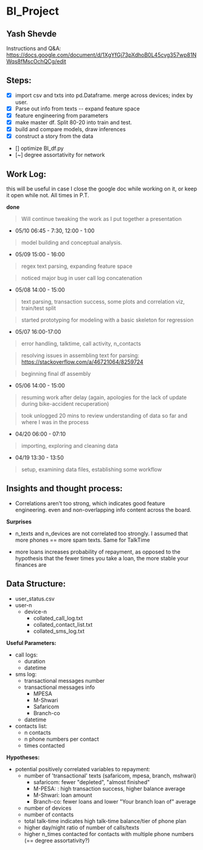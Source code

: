 # BI_Project
## Yash Shevde
Instructions and Q&A:
https://docs.google.com/document/d/1XgYfGj73pXdhoB0L45cvg357wp81NWqs8fMscOchQCg/edit

## **Steps:**
- [x] import csv and txts into pd.Dataframe. merge across devices; index by user.
- [x] Parse out info from texts -- expand feature space
- [x] feature engineering from parameters
- [x] make master df. Split 80-20 into train and test.
- [x] build and compare models, draw inferences
- [x] construct a story from the data
- [] optimize BI_df.py
- [~] degree assortativity for network

## Work Log:
this will be useful in case I close the google doc while working on it, or keep it open while not.
All times in P.T.

**done**

> Will continue tweaking the work as I put together a presentation

* 05/10 06:45 - 7:30, 12:00 - 1:00

> model building and conceptual analysis.

* 05/09 15:00 - 16:00

> regex text parsing, expanding feature space

> noticed major bug in user call log concatenation

* 05/08 14:00 - 15:00

> text parsing, transaction success, some plots and correlation viz, train/test split

> started prototyping for modeling with a basic skeleton for regression

* 05/07 16:00-17:00

> error handling, talktime, call activity, n_contacts

> resolving issues in assembling text for parsing: https://stackoverflow.com/a/46721064/8259724

> beginning final df assembly

* 05/06 14:00 - 15:00

> resuming work after delay (again, apologies for the lack of update during bike-accident recuperation)

> took unlogged 20 mins to review understanding of data so far and where I was in the process

* 04/20 06:00 - 07:10

> importing, exploring and cleaning data

* 04/19 13:30 - 13:50

> setup, examining data files, establishing some workflow

## Insights and thought process:

* Correlations aren't too strong, which indicates good feature engineering.
even and non-overlapping info content across the board.

**Surprises**

* n_texts and n_devices are not correlated too strongly. I assumed that
more phones == more spam texts. Same for TalkTime

* more loans increases probability of repayment, as opposed to the
hypothesis that the fewer times you take a loan, the more stable your
finances are

## **Data Structure:**
* user_status.csv
* user-n
    * device-n
        * collated_call_log.txt
        * collated_contact_list.txt
        * collated_sms_log.txt

**Useful Parameters:**

* call logs:
    * duration
    * datetime
* sms log:
    * transactional messages number
    * transactional messages info
        * MPESA
        * M-Shwari
        * Safaricom
        * Branch-co
    * datetime
* contacts list:
    * n contacts
    * n phone numbers per contact
    * times contacted

**Hypotheses:**

* potential positively correlated variables to repayment:
    * number of 'transactional' texts (safaricom, mpesa, branch, mshwari)
        * safaricom: fewer "depleted", "almost finished"
        * M-PESA: : high transaction success, higher balance average
        * M-Shwari: loan amount
        * Branch-co: fewer loans and lower "Your branch loan of" average
    * number of devices
    * number of contacts
    * total talk-time indicates high talk-time balance/tier of phone plan
    * higher day/night ratio of number of calls/texts
    * higher n_times contacted for contacts with multiple phone numbers (== degree assortativity?)
